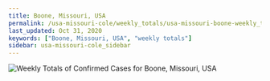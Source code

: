 ```yaml
---
title: Boone, Missouri, USA
permalink: /usa-missouri-cole/weekly_totals/usa-missouri-boone-weekly_totals.html
last_updated: Oct 31, 2020
keywords: ["Boone, Missouri, USA", "weekly totals"]
sidebar: usa-missouri-cole_sidebar
---
```


![Weekly Totals of Confirmed Cases for Boone, Missouri, USA](/covid_tracker/images/graphs/usa-missouri-boone-weekly_totals_graph.png)
